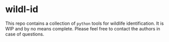 # wildl-id

This repo contains a collection of `python` tools for wildlife identification. It is WIP and by no means complete. Please feel free to contact the authors in case of questions.
